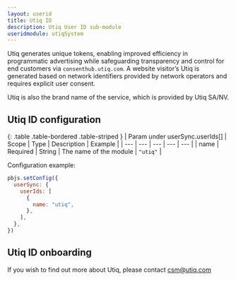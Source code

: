 ```yaml
---
layout: userid
title: Utiq ID
description: Utiq User ID sub-module
useridmodule: utiqSystem
---
```


Utiq generates unique tokens, enabling improved efficiency in programmatic advertising while safeguarding transparency and control for end customers via `consenthub.utiq.com`. A website visitor’s Utiq is generated based on network identifiers provided by network operators and requires explicit user consent.

Utiq is also the brand name of the service, which is provided by Utiq SA/NV.

## Utiq ID configuration

{: .table .table-bordered .table-striped }
| Param under userSync.userIds[] | Scope | Type | Description | Example |
| --- | --- | --- | --- | --- |
| name | Required | String | The name of the module | `"utiq"` |

Configuration example:

```javascript
pbjs.setConfig({
  userSync: {
    userIds: [
      {
        name: "utiq",
      },
    ],
  },
})
```

## Utiq ID onboarding

If you wish to find out more about Utiq, please contact <csm@utiq.com>
